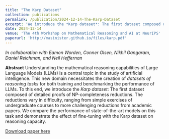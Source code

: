 ```yaml
---
title: "The Karp Dataset"
collection: publications
permalink: /publication/2024-12-14-The-Karp-Dataset
excerpt: 'We introduce the *Karp dataset*: The first dataset composed of detailed proofs of NP-completeness reductions.'
date: 2024-12-14
venue: 'The 4th Workshop on Mathematical Reasoning and AI at NeurIPS'
paperurl: 'http://masinister.github.io/files/karp.pdf'
---
```

*In collaboration with Eamon Worden, Conner Olsen, Nikhil Gangaram, Daniel Reichman, and Neil Heffernan*

**Abstract** Understanding the mathematical reasoning capabilities of Large Language Models (LLMs) is a central topic in the study of artificial intelligence. This new domain necessitates the creation of *datasets of reasoning tasks* for both training and benchmarking the performance of LLMs. To this end, we introduce the *Karp dataset*: The first dataset composed of detailed proofs of NP-completeness reductions. The reductions vary in difficulty, ranging from simple exercises of undergraduate courses to more challenging reductions from academic papers. We compare the performance of state-of-the-art models on this task and demonstrate the effect of fine-tuning with the Karp dataset on reasoning capacity.


[Download paper here](http://masinister.github.io/files/karp.pdf)
